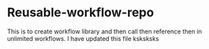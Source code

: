 # Reusable-workflow-repo
This is to create workflow library and then call then reference then in unlimited workflows.
I have updated this file ksksksks